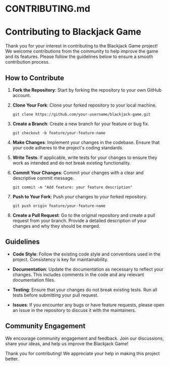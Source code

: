 # CONTRIBUTING.md

# Contributing to Blackjack Game

Thank you for your interest in contributing to the Blackjack Game project! We welcome contributions from the community to help improve the game and its features. Please follow the guidelines below to ensure a smooth contribution process.

## How to Contribute

1. **Fork the Repository**: Start by forking the repository to your own GitHub account.

2. **Clone Your Fork**: Clone your forked repository to your local machine.
   ```
   git clone https://github.com/your-username/blackjack-game.git
   ```

3. **Create a Branch**: Create a new branch for your feature or bug fix.
   ```
   git checkout -b feature/your-feature-name
   ```

4. **Make Changes**: Implement your changes in the codebase. Ensure that your code adheres to the project's coding standards.

5. **Write Tests**: If applicable, write tests for your changes to ensure they work as intended and do not break existing functionality.

6. **Commit Your Changes**: Commit your changes with a clear and descriptive commit message.
   ```
   git commit -m "Add feature: your feature description"
   ```

7. **Push to Your Fork**: Push your changes to your forked repository.
   ```
   git push origin feature/your-feature-name
   ```

8. **Create a Pull Request**: Go to the original repository and create a pull request from your branch. Provide a detailed description of your changes and why they should be merged.

## Guidelines

- **Code Style**: Follow the existing code style and conventions used in the project. Consistency is key for maintainability.

- **Documentation**: Update the documentation as necessary to reflect your changes. This includes comments in the code and any relevant documentation files.

- **Testing**: Ensure that your changes do not break existing tests. Run all tests before submitting your pull request.

- **Issues**: If you encounter any bugs or have feature requests, please open an issue in the repository to discuss it with the maintainers.

## Community Engagement

We encourage community engagement and feedback. Join our discussions, share your ideas, and help us improve the Blackjack Game!

Thank you for contributing! We appreciate your help in making this project better.